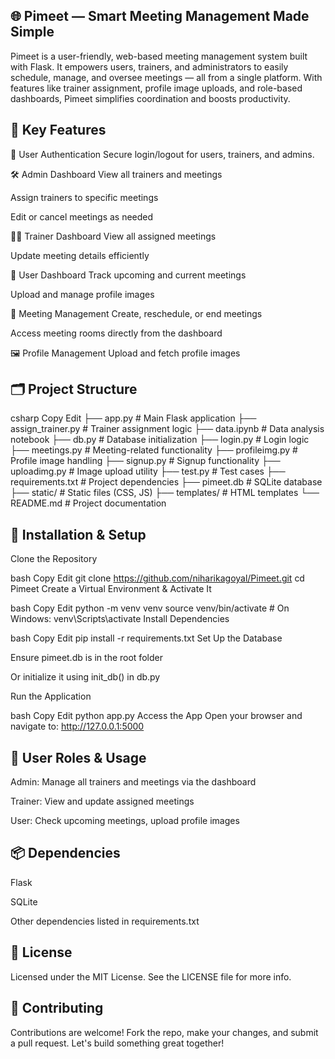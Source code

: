 ## 🌐 Pimeet — Smart Meeting Management Made Simple
Pimeet is a user-friendly, web-based meeting management system built with Flask. It empowers users, trainers, and administrators to easily schedule, manage, and oversee meetings — all from a single platform. With features like trainer assignment, profile image uploads, and role-based dashboards, Pimeet simplifies coordination and boosts productivity.

## 🚀 Key Features
🔐 User Authentication
Secure login/logout for users, trainers, and admins.

🛠️ Admin Dashboard
View all trainers and meetings

Assign trainers to specific meetings

Edit or cancel meetings as needed

👨‍🏫 Trainer Dashboard
View all assigned meetings

Update meeting details efficiently

👤 User Dashboard
Track upcoming and current meetings

Upload and manage profile images

📅 Meeting Management
Create, reschedule, or end meetings

Access meeting rooms directly from the dashboard

🖼️ Profile Management
Upload and fetch profile images

## 🗂️ Project Structure
csharp
Copy
Edit
├── app.py              # Main Flask application
├── assign_trainer.py   # Trainer assignment logic
├── data.ipynb          # Data analysis notebook
├── db.py               # Database initialization
├── login.py            # Login logic
├── meetings.py         # Meeting-related functionality
├── profileimg.py       # Profile image handling
├── signup.py           # Signup functionality
├── uploadimg.py        # Image upload utility
├── test.py             # Test cases
├── requirements.txt    # Project dependencies
├── pimeet.db           # SQLite database
├── static/             # Static files (CSS, JS)
├── templates/          # HTML templates
└── README.md           # Project documentation

## 🧪 Installation & Setup
Clone the Repository

bash
Copy
Edit
git clone https://github.com/niharikagoyal/Pimeet.git
cd Pimeet
Create a Virtual Environment & Activate It

bash
Copy
Edit
python -m venv venv
source venv/bin/activate  # On Windows: venv\Scripts\activate
Install Dependencies

bash
Copy
Edit
pip install -r requirements.txt
Set Up the Database

Ensure pimeet.db is in the root folder

Or initialize it using init_db() in db.py

Run the Application

bash
Copy
Edit
python app.py
Access the App
Open your browser and navigate to:
http://127.0.0.1:5000

## 👥 User Roles & Usage
Admin: Manage all trainers and meetings via the dashboard

Trainer: View and update assigned meetings

User: Check upcoming meetings, upload profile images

## 📦 Dependencies
Flask

SQLite

Other dependencies listed in requirements.txt

## 📄 License
Licensed under the MIT License. See the LICENSE file for more info.

## 🤝 Contributing
Contributions are welcome!
Fork the repo, make your changes, and submit a pull request. Let's build something great together!

